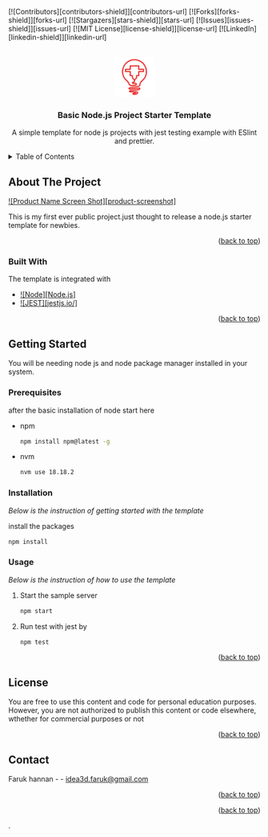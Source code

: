 
<a name="readme-top"></a>


[![Contributors][contributors-shield]][contributors-url]
[![Forks][forks-shield]][forks-url]
[![Stargazers][stars-shield]][stars-url]
[![Issues][issues-shield]][issues-url]
[![MIT License][license-shield]][license-url]
[![LinkedIn][linkedin-shield]][linkedin-url]



<!-- PROJECT LOGO -->
<br />
<div align="center">
  <a href="https://github.com/othneildrew/Best-README-Template">
    <img src="images/logo.png" alt="Logo" width="80" height="80">
  </a>

  <h3 align="center">Basic Node.js Project Starter Template</h3>

  <p align="center">
    A simple template for node js  projects with jest testing example with ESlint and prettier.
    <br />
    
  </p>
</div>



<!-- TABLE OF CONTENTS -->
<details>
  <summary>Table of Contents</summary>
  <ol>
    <li>
      <a href="#about-the-project">About The Project</a>
      <ul>
        <li><a href="#built-with">Built With</a></li>
      </ul>
    </li>
    <li>
      <a href="#getting-started">Getting Started</a>
      <ul>
        <li><a href="#prerequisites">Prerequisites</a>
         </li>
        <li><a href="#installation">Installation</a></li>
        <li><a href="#usage">Usage</a></li>
      </ul>
    </li>
  
  </ol>
</details>



<!-- ABOUT THE PROJECT -->
## About The Project

[![Product Name Screen Shot][product-screenshot]](https://example.com)

This is my first ever public project.just thought to release a node.js starter template for newbies.



<p align="right">(<a href="#readme-top">back to top</a>)</p>



### Built With

The template is integrated with

* [![Node][Node.js]][NODEjs-url]
* [![JEST][jestjs.io/]][Jest-url]



<p align="right">(<a href="#readme-top">back to top</a>)</p>



<!-- GETTING STARTED -->
## Getting Started

You will be needing node js and node package manager installed in your system.

### Prerequisites

after the basic installation of node start here
* npm
  ```sh
  npm install npm@latest -g
  ```
* nvm
  ```sh
  nvm use 18.18.2
  ```  

### Installation

_Below is the instruction of getting started with the template_


install the packages 
   ```sh
   npm install
   ```


### Usage

_Below is the instruction of how to use the template_   
1. Start the sample server 
   ```sh
   npm start
   ```
2. Run test with jest by 
    ```sh
   npm test
   ```

<p align="right">(<a href="#readme-top">back to top</a>)</p>











<!-- LICENSE -->
## License


You are free to use this content and code for personal education purposes. However, you are not authorized to publish this content or code elsewhere, wthether for commercial purposes or not

<p align="right">(<a href="#readme-top">back to top</a>)</p>



<!-- CONTACT -->
## Contact

Faruk hannan -  - idea3d.faruk@gmail.com

<p align="right">(<a href="#readme-top">back to top</a>)</p>





<p align="right">(<a href="#readme-top">back to top</a>)</p>





[Nodejs-url]: https://img.shields.io/badge/next.js-000000?style=for-the-badge&logo=nextdotjs&logoColor=white

[Jest-url]: https://img.shields.io/badge/React-20232A?style=for-the-badge&logo=react&logoColor=61DAFB






.